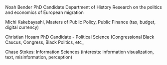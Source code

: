 Noah Bender
PhD Candidate
Department of History
Research on the politics and economics of European migration

Michi Kakebayashi, Masters of Public Policy, Public Finance (tax, budget, digital currency)

Christian Hosam
PhD Candidate - Political Science (Congressional Black Caucus, Congress, Black Politics, etc_

Chase Stokes: Information Sciences (interests: information visualization, text, misinformation, perception)

